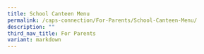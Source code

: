 ```yaml
---
title: School Canteen Menu
permalink: /caps-connection/For-Parents/School-Canteen-Menu/
description: ""
third_nav_title: For Parents
variant: markdown
---
```

